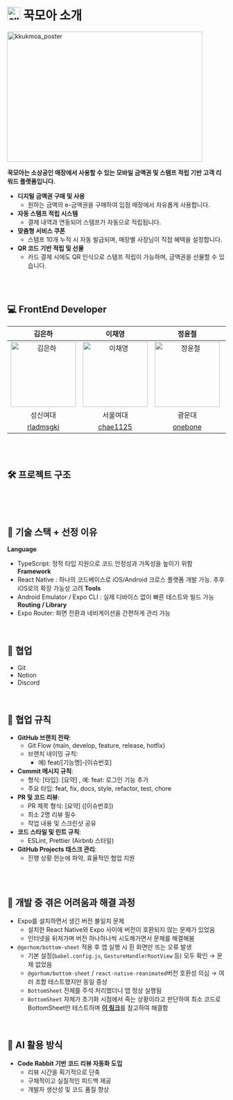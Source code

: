 # <img width="30" height="30" alt="앱로고" src="https://github.com/user-attachments/assets/9b121bc4-21d5-4793-919e-6b908d2a8ee1" /> 꾹모아 소개
<img width="450" height="300" alt="kkukmoa_poster" src="https://github.com/user-attachments/assets/8695423b-3de4-4207-8838-49c3c9f74eb4" />
<br/>

**꾹모아는 소상공인 매장에서 사용할 수 있는 모바일 금액권 및 스탬프 적립 기반 고객 리워드 플랫폼입니다.**
- **디지털 금액권 구매 및 사용**
    - 원하는 금액의 e-금액권을 구매하여 입점 매장에서 자유롭게 사용합니다.
- **자동 스탬프 적립 시스템**
    - 결제 내역과 연동되어 스탬프가 자동으로 적립됩니다.
- **맞춤형 서비스 쿠폰**
    - 스탬프 10개 누적 시 자동 발급되며, 매장별 사장님이 직접 혜택을 설정합니다.
- **QR 코드 기반 적립 및 선물**
    - 카드 결제 시에도 QR 인식으로 스탬프 적립이 가능하며, 금액권을 선물할 수 있습니다.

<br/>
<br/>

## 💻 FrontEnd Developer
| 김은하 | 이채영 | 정윤철 | 정주연 |
|:------:|:------:|:------:|:------:|
| <img src="https://avatars.githubusercontent.com/u/152863626?v=4" alt="김은하" width="150"> | <img src="https://avatars.githubusercontent.com/u/133013991?v=4" alt="이채영" width="150"> | <img src="https://avatars.githubusercontent.com/u/3233503?v=4" alt="정윤철" width="150"> | <img src="https://avatars.githubusercontent.com/u/118319081?v=4" alt="정주연" width="150"> |
| 성신여대 | 서울여대 | 광운대 | 광운대 |
| [rladmsgki](https://github.com/rladmsgki) | [chae1125](https://github.com/chae1125) | [onebone](https://github.com/onebone) | [juyeonnnn](https://github.com/juyeonnnn) |


<br/>
<br/>

## 🛠️ 프로젝트 구조
```plaintext

```

<br/>
<br/>

## 💎 기술 스택 + 선정 이유
**Language** 
* TypeScript: 정적 타입 지원으로 코드 안정성과 가독성을 높이기 위함
**Framework**
* React Native : 하나의 코드베이스로 iOS/Android 크로스 플랫폼 개발 가능. 추후 iOS로의 확장 가능성 고려
**Tools**
* Android Emulator / Expo CLI : 실제 디바이스 없이 빠른 테스트와 빌드 가능
**Routing / Library**
* Expo Router: 화면 전환과 네비게이션을 간편하게 관리 가능

<br/>

## 📓 협업
* Git
* Notion
* Discord

<br/>

## 📌 협업 규칙
- **GitHub 브랜치 전략**:
    - Git Flow (main, develop, feature, release, hotfix)
    - 브랜치 네이밍 규칙:
        - 예) feat/[기능명]-[이슈번호]
- **Commit 메시지 규칙**:
    - 형식: [타입]: [요약] , 예: feat: 로그인 기능 추가
    - 주요 타입: feat, fix, docs, style, refactor, test, chore
- **PR 및 코드 리뷰**:
    - PR 제목 형식: [요약] ([이슈번호])
    - 최소 2명 리뷰 필수
    - 작업 내용 및 스크린샷 공유
- **코드 스타일 및 린트 규칙**:
    - ESLint, Prettier (Airbnb 스타일)
- **GitHub Projects 태스크 관리**:
    - 진행 상황 한눈에 파악, 효율적인 협업 지원

<br/>
<br/>

## 🚨 개발 중 겪은 어려움과 해결 과정
- Expo를 설치하면서 생긴 버전 불일치 문제
    - 설치한 React Native와 Expo 사이에 버전이 호환되지 않는 문제가 있었음
    - 인터넷을 뒤져가며 버전 하나하나씩 시도해가면서 문제를 해결해봄
- `@gorhom/bottom-sheet` 적용 후 앱 실행 시 흰 화면만 뜨는 오류 발생
    - 기본 설정(`babel.config.js`, `GestureHandlerRootView` 등) 모두 확인 → 문제 없었음
    - `@gorhom/bottom-sheet` / `react-native-reanimated`버전 호환성 의심 → 여러 조합 테스트했지만 동일 증상
    - `BottomSheet` 전체를 주석 처리했더니 앱 정상 실행됨
    - `BottomSheet` 자체가 초기화 시점에서 죽는 상황이라고 판단하여 최소 코드로 BottomSheet만 테스트하며 [**이 링크**](https://hururuek-chapchap.tistory.com/259)를 참고하여 해결함

<br/>

## 🤖 AI 활용 방식
- **Code Rabbit 기반 코드 리뷰 자동화 도입**
    - 리뷰 시간을 획기적으로 단축
    - 구체적이고 실질적인 피드백 제공
    - 개발자 생산성 및 코드 품질 향상
